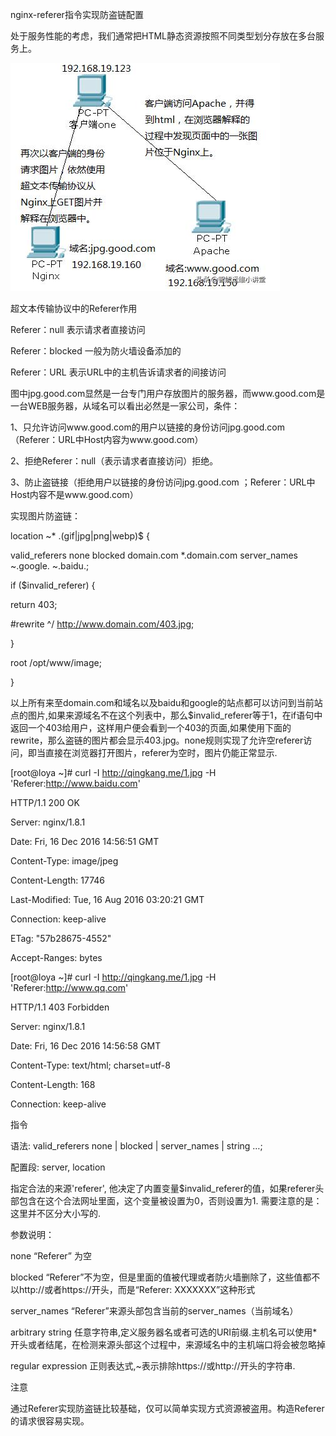 nginx-referer指令实现防盗链配置

处于服务性能的考虑，我们通常把HTML静态资源按照不同类型划分存放在多台服务上。

![](media/ac1da0187e914a3a41bf64c9388b11a1.png)

超文本传输协议中的Referer作用

Referer：null 表示请求者直接访问

Referer：blocked 一般为防火墙设备添加的

Referer：URL 表示URL中的主机告诉请求者的间接访问

图中jpg.good.com显然是一台专门用户存放图片的服务器，而www.good.com是一台WEB服务器，从域名可以看出必然是一家公司，条件：

1、只允许访问www.good.com的用户以链接的身份访问jpg.good.com（Referer：URL中Host内容为www.good.com）

2、拒绝Referer：null（表示请求者直接访问）拒绝。

3、防止盗链接（拒绝用户以链接的身份访问jpg.good.com
；Referer：URL中Host内容不是www.good.com）

实现图片防盗链：

location \~\* .(gif\|jpg\|png\|webp)\$ {

valid_referers none blocked domain.com \*.domain.com server_names \~.google.
\~.baidu.;

if (\$invalid_referer) {

return 403;

\#rewrite \^/ http://www.domain.com/403.jpg;

}

root /opt/www/image;

}

以上所有来至domain.com和域名以及baidu和google的站点都可以访问到当前站点的图片,如果来源域名不在这个列表中，那么\$invalid_referer等于1，在if语句中返回一个403给用户，这样用户便会看到一个403的页面,如果使用下面的rewrite，那么盗链的图片都会显示403.jpg。none规则实现了允许空referer访问，即当直接在浏览器打开图片，referer为空时，图片仍能正常显示.

[root\@loya \~]\# curl -I http://qingkang.me/1.jpg -H
'Referer:http://www.baidu.com'

HTTP/1.1 200 OK

Server: nginx/1.8.1

Date: Fri, 16 Dec 2016 14:56:51 GMT

Content-Type: image/jpeg

Content-Length: 17746

Last-Modified: Tue, 16 Aug 2016 03:20:21 GMT

Connection: keep-alive

ETag: "57b28675-4552"

Accept-Ranges: bytes

[root\@loya \~]\# curl -I http://qingkang.me/1.jpg -H
'Referer:http://www.qq.com'

HTTP/1.1 403 Forbidden

Server: nginx/1.8.1

Date: Fri, 16 Dec 2016 14:56:58 GMT

Content-Type: text/html; charset=utf-8

Content-Length: 168

Connection: keep-alive

指令

语法: valid_referers none \| blocked \| server_names \| string …;

配置段: server, location

指定合法的来源'referer',
他决定了内置变量\$invalid_referer的值，如果referer头部包含在这个合法网址里面，这个变量被设置为0，否则设置为1.
需要注意的是：这里并不区分大小写的.

参数说明：

none “Referer” 为空

blocked
“Referer”不为空，但是里面的值被代理或者防火墙删除了，这些值都不以http://或者https://开头，而是“Referer:
XXXXXXX”这种形式

server_names “Referer”来源头部包含当前的server_names（当前域名）

arbitrary string
任意字符串,定义服务器名或者可选的URI前缀.主机名可以使用\*开头或者结尾，在检测来源头部这个过程中，来源域名中的主机端口将会被忽略掉

regular expression 正则表达式,\~表示排除https://或http://开头的字符串.

注意

通过Referer实现防盗链比较基础，仅可以简单实现方式资源被盗用。构造Referer的请求很容易实现。
